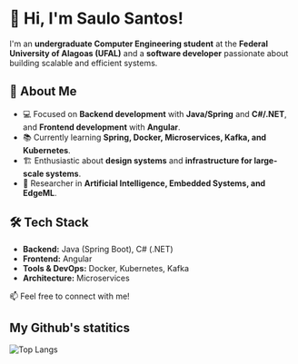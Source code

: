 # 👋 Hi, I'm Saulo Santos!  

I'm an **undergraduate Computer Engineering student** at the **Federal University of Alagoas (UFAL)** and a **software developer** passionate about building scalable and efficient systems.  

## 🚀 About Me  
- 💻 Focused on **Backend development** with **Java/Spring** and **C#/.NET**, and **Frontend development** with **Angular**.  
- 📚 Currently learning **Spring, Docker, Microservices, Kafka, and Kubernetes**.  
- 🏗️ Enthusiastic about **design systems** and **infrastructure for large-scale systems**.  
- 🔬 Researcher in **Artificial Intelligence, Embedded Systems, and EdgeML**.  

## 🛠️ Tech Stack  
- **Backend:** Java (Spring Boot), C# (.NET)  
- **Frontend:** Angular  
- **Tools & DevOps:** Docker, Kubernetes, Kafka  
- **Architecture:** Microservices  


📫 Feel free to connect with me!  


## My Github's statitics

![Top Langs](https://github-readme-stats.vercel.app/api/top-langs/?username=saulolv&theme=tokyonight&layout=compact)
